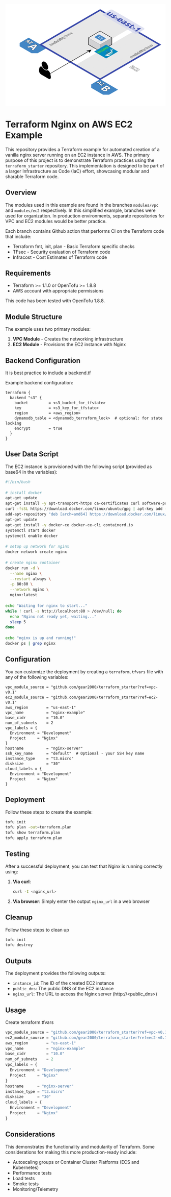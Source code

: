 ![Nginx Running in AWS](docs/images/nginx-docker-vpc.jpg)

# Terraform Nginx on AWS EC2 Example

This repository provides a Terraform example for automated creation of a vanilla nginx server running on an EC2 instance in AWS. The primary purpose of this project is to demonstrate Terraform practices using the `terraform_starter` repository. This implementation is designed to be part of a larger Infrastructure as Code (IaC) effort, showcasing modular and sharable Terraform code.

## Overview

The modules used in this example are found in the branches `modules/vpc` and `modules/ec2` respectively. In this simplified example, branches were used for organization. In production environments, separate repositories for VPC and EC2 modules would be better practice.

Each branch contains Github action that performs CI on the Terraform code that include:

* Terraform fmt, init, plan - Basic Terraform specific checks
* TFsec - Security evaluation of Terraform code
* Infracost - Cost Estimates of Terraform code

## Requirements

- Terraform >= 1.1.0 or OpenTofu >= 1.8.8
- AWS account with appropriate permissions

This code has been tested with OpenTofu 1.8.8.

## Module Structure

The example uses two primary modules:

1. **VPC Module** - Creates the networking infrastructure
2. **EC2 Module** - Provisions the EC2 instance with Nginx

## Backend Configuration

It is best practice to include a backend.tf

Example backend configuration:
```hcl
terraform {
  backend "s3" {
    bucket         = <s3_bucket_for_tfstate>
    key            = <s3_key_for_tfstate>
    region         = <aws_region>
    dynamodb_table = <dynamodb_terraform_lock>  # optional: for state locking
    encrypt        = true
  }
}
```

## User Data Script

The EC2 instance is provisioned with the following script (provided as base64 in the variables):

```bash
#!/bin/bash

# install docker
apt-get update
apt-get install -y apt-transport-https ca-certificates curl software-properties-common
curl -fsSL https://download.docker.com/linux/ubuntu/gpg | apt-key add -
add-apt-repository "deb [arch=amd64] https://download.docker.com/linux/ubuntu noble stable"
apt-get update
apt-get install -y docker-ce docker-ce-cli containerd.io
systemctl start docker
systemctl enable docker

# setup up network for nginx
docker network create nginx

# create nginx container
docker run -d \
  --name nginx \
  --restart always \
  -p 80:80 \
  --network nginx \
  nginx:latest

echo "Waiting for nginx to start..."
while ! curl -s http://localhost:80 > /dev/null; do
  echo "Nginx not ready yet, waiting..."
  sleep 5
done

echo "nginx is up and running!"
docker ps | grep nginx
```

## Configuration

You can customize the deployment by creating a `terraform.tfvars` file with any of the following variables:

```hcl
vpc_module_source = "github.com/gear2000/terraform_starter?ref=vpc-v0.1"
ec2_module_source = "github.com/gear2000/terraform_starter?ref=ec2-v0.1"
aws_region        = "us-east-1"
vpc_name          = "nginx-example"
base_cidr         = "10.0"
num_of_subnets    = 2
vpc_labels = {
  Environment = "Development"
  Project     = "Nginx"
}
hostname          = "nginx-server"
ssh_key_name      = "default"  # Optional - your SSH key name
instance_type     = "t3.micro"
disksize          = "30"
cloud_labels = {
  Environment = "Development"
  Project     = "Nginx"
}
```

## Deployment 

Follow these steps to create the example:

```bash
tofu init
tofu plan -out=terraform.plan
tofu show terraform.plan
tofu apply terraform.plan
```

## Testing

After a successful deployment, you can test that Nginx is running correctly using:

1. **Via curl**:
   ```bash
   curl -I <nginx_url>
   ```

2. **Via browser**:
   Simply enter the output `nginx_url` in a web browser

## Cleanup 

Follow these steps to clean up

```bash
tofu init
tofu destroy 
```

## Outputs

The deployment provides the following outputs:
- `instance_id`: The ID of the created EC2 instance
- `public_dns`: The public DNS of the EC2 instance
- `nginx_url`: The URL to access the Nginx server (http://<public_dns>)

## Usage

Create terraform.tfvars

```terraform.tfvars
vpc_module_source = "github.com/gear2000/terraform_starter?ref=vpc-v0.1"
ec2_module_source = "github.com/gear2000/terraform_starter?ref=ec2-v0.1"
aws_region        = "us-east-1"
vpc_name          = "nginx-example"
base_cidr         = "10.0"
num_of_subnets    = 2
vpc_labels = {
  Environment = "Development"
  Project     = "Nginx"
}
hostname      = "nginx-server"
instance_type = "t3.micro"
disksize      = "30"
cloud_labels = {
  Environment = "Development"
  Project     = "Nginx"
}
```

## Considerations

This demonstrates the functionality and modularity of Terraform. Some considerations for making this more production-ready include:

- Autoscaling groups or Container Cluster Platforms (ECS and Kubernetes)
- Performance tests
- Load tests
- Smoke tests
- Monitoring/Telemetry
